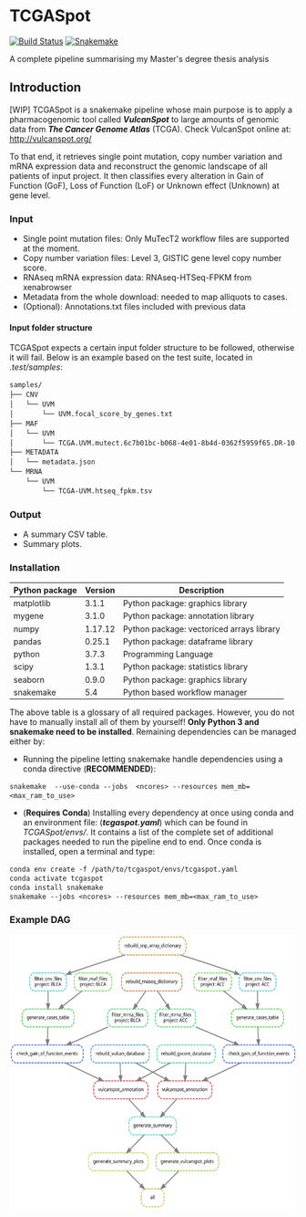 <h1>TCGASpot</h1>

[![Build Status](https://api.travis-ci.org/SGMartin/TCGAspot.svg?branch=master)](https://travis-ci.org/SGMartin/TCGAspot) [![Snakemake](https://img.shields.io/badge/snakemake-%E2%89%A55.4-brightgreen.svg?style=flat-square)](https://snakemake.bitbucket.io)

A complete pipeline summarising my Master's degree thesis analysis

## Introduction
[WIP]
TCGASpot is a snakemake pipeline whose main purpose is to apply a pharmacogenomic tool called ***VulcanSpot*** to  large amounts of genomic data from ***The Cancer Genome Atlas*** (TCGA). Check VulcanSpot online at: http://vulcanspot.org/

To that end, it retrieves single point mutation, copy number variation and mRNA expression data and reconstruct the genomic landscape of all patients of input project. It then classifies every alteration in Gain of Function (GoF), Loss of Function (LoF) or Unknown effect (Unknown) at gene level.


### Input

- Single point mutation files: Only MuTecT2 workflow files are supported at the moment.
- Copy number variation files: Level 3, GISTIC gene level copy number score.
- RNAseq mRNA expression data: RNAseq-HTSeq-FPKM from xenabrowser
- Metadata from the whole download: needed to map alliquots to cases.
- (Optional): Annotations.txt files included with previous data

#### Input folder structure
TCGASpot expects a certain input folder structure to be followed,  otherwise
it will fail. Below is an example based on the test suite, located in _.test/samples_:

```bash
samples/
├── CNV
│   └── UVM
│       └── UVM.focal_score_by_genes.txt
├── MAF
│   └── UVM
│       └── TCGA.UVM.mutect.6c7b01bc-b068-4e01-8b4d-0362f5959f65.DR-10.0.somatic.maf
├── METADATA
│   └── metadata.json
└── MRNA
    └── UVM
        └── TCGA-UVM.htseq_fpkm.tsv
```


### Output

- A summary CSV table.
- Summary plots.

### Installation

| Python package | Version | Description |
| --- | --- | --- |
| matplotlib | 3.1.1  | Python package: graphics library |
| mygene  | 3.1.0   | Python package: annotation library |
| numpy | 1.17.12 | Python package: vectoriced arrays library |
| pandas | 0.25.1 | Python package: dataframe library |
| python | 3.7.3 | Programming Language  |
| scipy | 1.3.1  | Python package: statistics library |
| seaborn | 0.9.0 | Python package: graphics library |
| snakemake | 5.4 | Python based workflow manager |

The above table is a glossary of all required packages. However, you do not have to manually install all of them by yourself! **Only Python 3 and snakemake need to be installed**. Remaining dependencies can be managed either by:

- Running the pipeline letting snakemake handle dependencies using a conda directive (**RECOMMENDED**):

```
snakemake  --use-conda --jobs  <ncores> --resources mem_mb=<max_ram_to_use>
```

- (**Requires Conda**) Installing every dependency at once using conda and an environment file: (___tcgaspot.yaml___) which can be found in _TCGASpot/envs/_. It contains a list
of the complete set of additional packages needed to run the pipeline end to end. Once conda is installed, open a terminal
and type:
```
conda env create -f /path/to/tcgaspot/envs/tcgaspot.yaml
conda activate tcgaspot
conda install snakemake
snakemake --jobs <ncores> --resources mem_mb=<max_ram_to_use>
```




### Example DAG
<p align="center">
  <img width="600" height="480" src="https://github.com/SGMartin/TCGAspot/blob/master/example_dag.svg">
</p>
